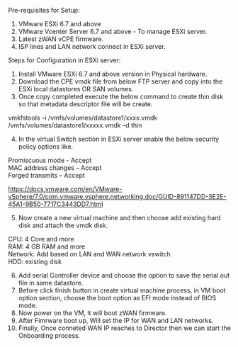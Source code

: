 Pre-requisites for Setup:

1.	VMware ESXi 6.7 and above
2.	VMware Vcenter Server 6.7 and above - To manage ESXi server.
3.	Latest zWAN vCPE firmware.
4.	ISP lines and LAN network connect in ESXi server.


Steps for Configuration in ESXi server:

1.	Install VMware ESXi 6.7 and above version in Physical hardware.
2.	Download the CPE vmdk file from below FTP server and copy into the ESXi local datastores OR SAN volumes.
3.	Once copy completed execute the below command to create thin disk so that metadata descriptor file will be create.

vmkfstools –i /vmfs/volumes/datastore1/xxxx.vmdk  /vmfs/volumes/datastore1/xxxxx.vmdk –d thin

4.	In the virtual Switch section in ESXi server enable the below security policy options like.

Promiscuous mode -  Accept  
MAC address changes – Accept  
Forged transmits – Accept  

https://docs.vmware.com/en/VMware-vSphere/7.0/com.vmware.vsphere.networking.doc/GUID-891147DD-3E2E-45A1-9B50-7717C3443DD7.html

5.	Now create a new virtual machine and then choose add existing hard disk and attach the vmdk disk.

CPU: 4 Core and more  
RAM: 4 GB RAM and more  
Network: Add based on LAN and WAN network vswitch  
HDD: existing disk  

6.	Add serial Controller device and choose the option to save the serial.out file in same datastore.
7.	Before click finish button in create virtual machine process, in VM boot option section, choose the boot option as EFI mode instead of BIOS mode.
8.	Now power on the VM, it will boot zWAN firmware.
9.	After Fimrware boot up, Will set the IP for WAN and LAN networks.
10.	Finally, Once conneted WAN IP reaches to Director then we can start the Onboarding process.

